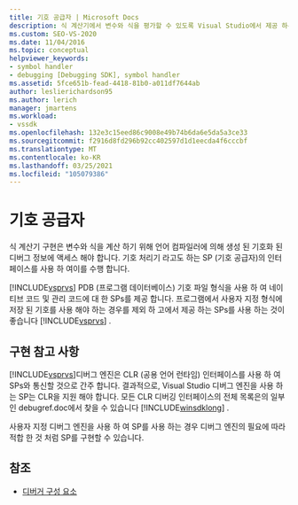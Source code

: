 ```yaml
---
title: 기호 공급자 | Microsoft Docs
description: 식 계산기에서 변수와 식을 평가할 수 있도록 Visual Studio에서 제공 하는 기호 공급자에 대해 알아봅니다.
ms.custom: SEO-VS-2020
ms.date: 11/04/2016
ms.topic: conceptual
helpviewer_keywords:
- symbol handler
- debugging [Debugging SDK], symbol handler
ms.assetid: 5fce651b-fead-4418-81b0-a011df7644ab
author: leslierichardson95
ms.author: lerich
manager: jmartens
ms.workload:
- vssdk
ms.openlocfilehash: 132e3c15eed86c9008e49b74b6da6e5da5a3ce33
ms.sourcegitcommit: f2916d8fd296b92cc402597d1d1eecda4f6cccbf
ms.translationtype: MT
ms.contentlocale: ko-KR
ms.lasthandoff: 03/25/2021
ms.locfileid: "105079386"
---
```

# <a name="symbol-provider"></a>기호 공급자
식 계산기 구현은 변수와 식을 계산 하기 위해 언어 컴파일러에 의해 생성 된 기호화 된 디버그 정보에 액세스 해야 합니다. 기호 처리기 라고도 하는 SP (기호 공급자)의 인터페이스를 사용 하 여이를 수행 합니다.

 [!INCLUDE[vsprvs](../../code-quality/includes/vsprvs_md.md)] PDB (프로그램 데이터베이스) 기호 파일 형식을 사용 하 여 네이티브 코드 및 관리 코드에 대 한 SPs를 제공 합니다. 프로그램에서 사용자 지정 형식에 저장 된 기호를 사용 해야 하는 경우를 제외 하 고에서 제공 하는 SPs를 사용 하는 것이 좋습니다 [!INCLUDE[vsprvs](../../code-quality/includes/vsprvs_md.md)] .

## <a name="implementation-notes"></a>구현 참고 사항
 [!INCLUDE[vsprvs](../../code-quality/includes/vsprvs_md.md)]디버그 엔진은 CLR (공용 언어 런타임) 인터페이스를 사용 하 여 SPs와 통신할 것으로 간주 합니다. 결과적으로, Visual Studio 디버그 엔진을 사용 하는 SP는 CLR을 지원 해야 합니다. 모든 CLR 디버깅 인터페이스의 전체 목록은의 일부인 debugref.doc에서 찾을 수 있습니다 [!INCLUDE[winsdklong](../../deployment/includes/winsdklong_md.md)] .

 사용자 지정 디버그 엔진을 사용 하 여 SP를 사용 하는 경우 디버그 엔진의 필요에 따라 적합 한 것 처럼 SP를 구현할 수 있습니다.

## <a name="see-also"></a>참조
- [디버거 구성 요소](../../extensibility/debugger/debugger-components.md)
